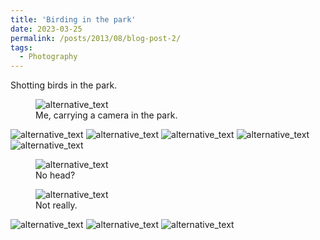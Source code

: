 ```yaml
---
title: 'Birding in the park'
date: 2023-03-25
permalink: /posts/2013/08/blog-post-2/
tags:
  - Photography
---
```




Shotting birds in the park.
<!-- ====== -->

<figure>
  <img src="https://mozzielx.github.io/xin-lin/images/Birds/p1.png" alt="alternative_text" style="max-width: 200 px; height: auto;">
  <figcaption>Me, carrying a camera in the park.</figcaption>
</figure>

<img src="https://mozzielx.github.io/xin-lin/images/Birds/p2.png" alt="alternative_text" style="max-width: 200 px; height: auto;">

<img src="https://mozzielx.github.io/xin-lin/images/Birds/p3.png" alt="alternative_text" style="max-width: 200 px; height: auto;">

<img src="https://mozzielx.github.io/xin-lin/images/Birds/p4.png" alt="alternative_text" style="max-width: 200 px; height: auto;">

<img src="https://mozzielx.github.io/xin-lin/images/Birds/p5.png" alt="alternative_text" style="max-width: 200 px; height: auto;">

<img src="https://mozzielx.github.io/xin-lin/images/Birds/p6.png" alt="alternative_text" style="max-width: 200 px; height: auto;">

<figure>
  <img src="https://mozzielx.github.io/xin-lin/images/Birds/p7.png" alt="alternative_text" style="max-width: 200 px; height: auto;">
  <figcaption>No head?</figcaption>
</figure>

<figure>
  <img src="https://mozzielx.github.io/xin-lin/images/Birds/p8.png" alt="alternative_text" style="max-width: 200 px; height: auto;">
  <figcaption>Not really.</figcaption>
</figure>

<img src="https://mozzielx.github.io/xin-lin/images/Birds/p9.png" alt="alternative_text" style="max-width: 200 px; height: auto;">

<img src="https://mozzielx.github.io/xin-lin/images/Birds/p10.png" alt="alternative_text" style="max-width: 200 px; height: auto;">

<img src="https://mozzielx.github.io/xin-lin/images/Birds/p11.png" alt="alternative_text" style="max-width: 200 px; height: auto;">

